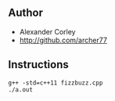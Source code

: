 ## Author

* Alexander Corley
* http://github.com/archer77

## Instructions

````
g++ -std=c++11 fizzbuzz.cpp
./a.out
````
